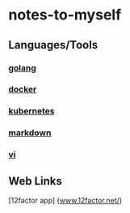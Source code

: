 # notes-to-myself

## Languages/Tools

### [golang](cheatsheets/golang)

### [docker](cheatsheets/docker)

### [kubernetes](cheatsheets/kubernetes)

### [markdown](cheatsheets/markdown-cheatsheet.pdf)

### [vi](cheatsheets/vi-cheatsheet.pdf)

## Web Links

[12factor app] (www.12factor.net/)
